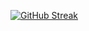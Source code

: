 [![GitHub Streak](https://streak-stats.demolab.com?user=Phi138&theme=panda&hide_border=true&border_radius=20&date_format=j%2Fn%5B%2FY%5D&exclude_days=Sun%2CSat)](https://git.io/streak-stats)
